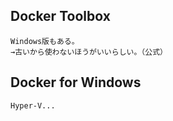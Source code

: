 ## Docker Toolbox 
```
Windows版もある。
→古いから使わないほうがいいらしい。（公式）
```

## Docker for Windows
```
Hyper-V...

```
